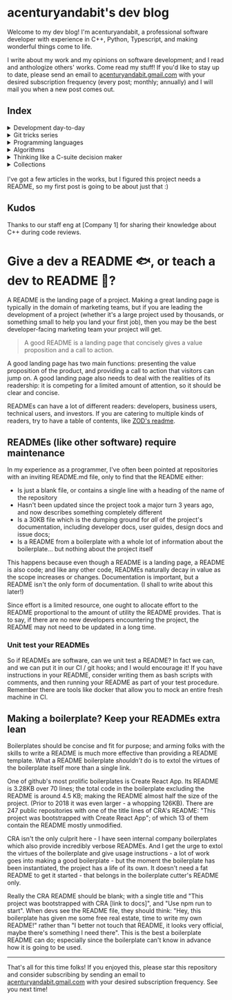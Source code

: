 # acenturyandabit's dev blog

Welcome to my dev blog! I'm acenturyandabit, a professional software developer with experience in C++, Python, Typescript, and making wonderful things come to life.

I write about my work and my opinions on software development; and I read and anthologize others' works. Come read my stuff! If you'd like to stay up to date, please send an email to [acenturyandabit.gmail.com](mailto:acenturyandabit.gmail.com) with your desired subscription frequency (every post; monthly; annually) and I will mail you when a new post comes out.

## Index

<details>
<summary>Development day-to-day</summary>

- [Multithreaded Development: Increase your productivity when you have background jobs](./multithreaded-development.md)
- [Assistance Repositories](./assistance-repositories.md)

</details>
<details>
<summary>Git tricks series</summary>

- [Git tricks 1: .gitignore a whole folder with no side effects](./git-tricks-1-gitignore.md)
- [Git tricks 2: Using git worktree to speed up multi-issue development](./git-tricks-2-git-worktree.md)

</details>
<details>
<summary>Programming languages</summary>

<div style="padding-left: 10px">
<details>
<summary>C++</summary>

- FluentC++: [Strong types for strong interfaces](https://www.fluentcpp.com/2016/12/08/strong-types-for-strong-interfaces/) (and really, the rest of the blog)
- [C++: Overoptimizing the builder pattern with template metaprogramming](./cpp-builder-pattern.md)
- Mircea Baja: [Using std::tie to quickly write comparison operators for user-defined data structures](https://bajamircea.github.io/coding/cpp/2017/03/10/std-tie.html)

</details>
<details>
<summary>Javascript</summary>

- [Javascript: Benchmarking KVstore pagination algorithms](./js-kv-pagination-benchmark.md)

</details>
<details>
<summary>Python</summary>

- [Python Quirks](./python-quirks.md)

</details>
</div></details>
<details>
<summary>Algorithms</summary>

- Marc Brooker: [Adding randomness to load balancing makes it better](https://brooker.co.za/blog/2012/01/17/two-random.html)

</details>

<details>
<summary>Thinking like a C-suite decision maker</summary>

- Marc Brooker: [Questions to ask when starting out projects](https://brooker.co.za/blog/2024/03/04/mousetrap.html)

</details>

<details>
<summary>Collections</summary>

- [Let's Build AI](https://letsbuild.ai/)

</details>


<br>
I've got a few articles in the works, but I figured this project needs a README, so my first post is going to be about just that :)

## Kudos

Thanks to our staff eng at [Company 1] for sharing their knowledge about C++ during code reviews.

# Give a dev a README 🐟, or teach a dev to README 🎣?

A README is the landing page of a project. Making a great landing page is typically in the domain of marketing teams, but if you are leading the development of a project (whether it's a large project used by thousands, or something small to help you land your first job), then you may be the best developer-facing marketing team your project will get.

> A good README is a landing page that concisely gives a value proposition and a call to action.

A good landing page has two main functions: presenting the value proposition of the product, and providing a call to action that visitors can jump on. A good landing page also needs to deal with the realities of its readership: it is competing for a limited amount of attention, so it should be clear and concise.

READMEs can have a lot of different readers: developers, business users, technical users, and investors. If you are catering to multiple kinds of readers, try to have a table of contents, like [ZOD's readme](https://github.com/colinhacks/zod?tab=readme-ov-file).

## READMEs (like other software) require maintenance

In my experience as a programmer, I've often been pointed at repositories with an inviting README.md file, only to find that the README either:

- Is just a blank file, or contains a single line with a heading of the name of the repository
- Hasn't been updated since the project took a major turn 3 years ago, and now describes something completely different
- Is a 30KB file which is the dumping ground for _all_ of the project's documentation, including developer docs, user guides, design docs and issue docs;
- Is a README from a boilerplate with a whole lot of information about the boilerplate... but nothing about the project itself

This happens because even though a README is a landing page, a README is also code; and like any other code, READMEs naturally decay in value as the scope increases or changes. Documentation is important, but a README isn't the only form of documentation. (I shall to write about this later!)

Since effort is a limited resource, one ought to allocate effort to the README proportional to the amount of utility the README provides. That is to say, if there are no new developers encountering the project, the README may not need to be updated in a long time.

### Unit test your READMEs

So if READMEs are software, can we unit test a README? In fact we can, and we can put it in our CI / git hooks; and I would encourage it! If you have instructions in your README, consider writing them as bash scripts with comments, and then running your README as part of your test procedure. Remember there are tools like docker that allow you to mock an entire fresh machine in CI.

## Making a boilerplate? Keep your READMEs extra lean

Boilerplates should be concise and fit for purpose; and arming folks with the skills to write a README is much more effective than providing a README template. What a README boilerplate _shouldn't_ do is to extol the virtues of the boilerplate itself more than a single link.

One of github's most prolific boilerplates is Create React App. Its README is 3.28KB over 70 lines; the total code in the boilerplate excluding the README is around 4.5 KB; making the README almost half the size of the project. (Prior to 2018 it was even larger - a whopping 126KB). There are 247 public repositories with one of the title lines of CRA's README: "This project was bootstrapped with Create React App"; of which 13 of them contain the README mostly unmodified.  

CRA isn't the only culprit here - I have seen internal company boilerplates which also provide incredibly verbose READMEs. And I get the urge to extol the virtues of the boilerplate and give usage instructions - a lot of work goes into making a good boilerplate - but the moment the boilerplate has been instantiated, the project has a life of its own. It doesn't need a fat README to get it started - that belongs in the boilerplate cutter's README only.

Really the CRA README should be blank; with a single title and "This project was bootstrapped with CRA [link to docs]", and "Use npm run to start". When devs see the README file, they should think: "Hey, this boilerplate has given me some free real estate, time to write my own README!" rather than "I better not touch that README, it looks very official, maybe there's something I need there". This is the best a boilerplate README can do; especially since the boilerplate can't know in advance how it is going to be used.

----
That's all for this time folks! If you enjoyed this, please star this repository and consider subscribing by sending an email to [acenturyandabit.gmail.com](mailto:acenturyandabit.gmail.com) with your desired subscription frequency. See you next time!
